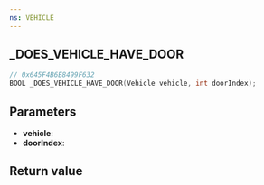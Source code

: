 ```yaml
---
ns: VEHICLE
---
```

## _DOES_VEHICLE_HAVE_DOOR

```c
// 0x645F4B6E8499F632
BOOL _DOES_VEHICLE_HAVE_DOOR(Vehicle vehicle, int doorIndex);
```


## Parameters
* **vehicle**: 
* **doorIndex**: 

## Return value
